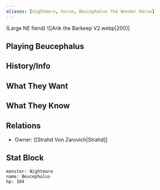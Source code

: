 ```yaml
---
aliases: [nightmare, horse, Beucephalus the Wonder Horse]
---
```

(Large NE fiend)
![[Arik the Barkeep V2.webp|200]]
## Playing Beucephalus

## History/Info

## What They Want

## What They Know

## Relations
- Owner: [[Strahd Von Zarovich|Strahd]]

## Stat Block

```statblock
monster: Nightmare
name: Beucephalus
hp: 104
```

```dataviewjs
```
